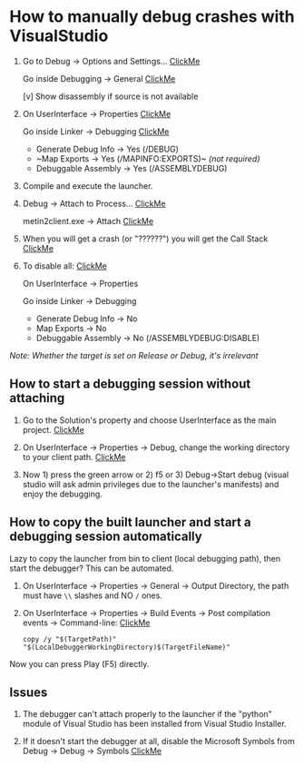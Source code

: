 # How to manually debug crashes with VisualStudio

1. Go to Debug -> Options and Settings... [ClickMe](https://i.imgur.com/N6l5hUE.png)

	Go inside Debugging -> General [ClickMe](https://i.imgur.com/tzlVBdA.png)

	[v] Show disassembly if source is not available

2. On UserInterface -> Properties [ClickMe](https://i.imgur.com/LSi4xHl.png)

	Go inside Linker -> Debugging [ClickMe](https://i.imgur.com/vf6Y6yU.png)
	
	* Generate Debug Info -> Yes (/DEBUG)
	* ~Map Exports -> Yes (/MAPINFO:EXPORTS)~ _(not required)_
	* Debuggable Assembly -> Yes (/ASSEMBLYDEBUG)

3. Compile and execute the launcher.

4. Debug -> Attach to Process... [ClickMe](https://i.imgur.com/Mskhvaq.png)

	metin2client.exe -> Attach [ClickMe](https://i.imgur.com/50WDcYa.png)

5. When you will get a crash (or "??????") you will get the Call Stack [ClickMe](https://i.imgur.com/LGXpzz5.png)

6. To disable all: [ClickMe](https://i.imgur.com/aV29aB0.png)

	On UserInterface -> Properties

	Go inside Linker -> Debugging
	
	* Generate Debug Info -> No
	* Map Exports -> No
	* Debuggable Assembly -> No (/ASSEMBLYDEBUG:DISABLE)

_Note: Whether the target is set on Release or Debug, it's irrelevant_

## How to start a debugging session without attaching
1. Go to the Solution's property and choose UserInterface as the main project. [ClickMe](https://i.imgur.com/IzcSgDT.png)

2. On UserInterface -> Properties -> Debug, change the working directory to your client path. [ClickMe](https://i.imgur.com/YLzEWlc.png)

3. Now 1) press the green arrow or 2) f5 or 3) Debug->Start debug (visual studio will ask admin privileges due to the launcher's manifests) and enjoy the debugging.

## How to copy the built launcher and start a debugging session automatically
Lazy to copy the launcher from bin to client (local debugging path), then start the debugger? This can be automated.

1. On UserInterface -> Properties -> General -> Output Directory, the path must have `\\` slashes and NO `/` ones.

2. On UserInterface -> Properties -> Build Events -> Post compilation events -> Command-line: [ClickMe](https://i.imgur.com/WJAV9Zi.png)

	`copy /y "$(TargetPath)" "$(LocalDebuggerWorkingDirectory)$(TargetFileName)"`

Now you can press Play (F5) directly.

## Issues
1. The debugger can't attach properly to the launcher if the "python" module of Visual Studio has been installed from Visual Studio Installer.

2. If it doesn't start the debugger at all, disable the Microsoft Symbols from Debug -> Debug -> Symbols [ClickMe](https://i.imgur.com/2ymAPIE.png)
